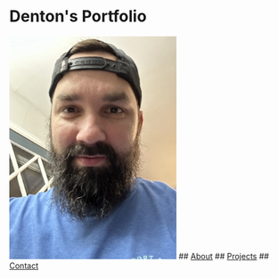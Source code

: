 # Denton's Portfolio
<img src="Images/IMG_3537.jpeg" width="300px">
## <a href="https://dentonmay.github.io/About/">About</a>
## <a href="https://dentonmay.github.io/Projects/">Projects</a>
## <a href="https://dentonmay.github.io/Contact/">Contact</a>
<script>
  document.body.style.backgroundColor = "lightgreen";
</script>
